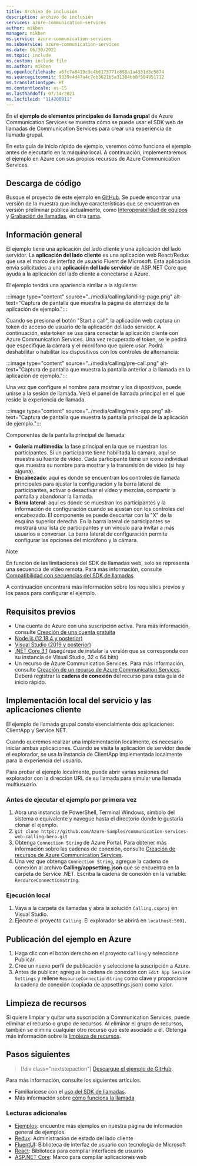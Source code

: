 ```yaml
---
title: Archivo de inclusión
description: archivo de inclusión
services: azure-communication-services
author: mikben
manager: mikben
ms.service: azure-communication-services
ms.subservice: azure-communication-services
ms.date: 06/30/2021
ms.topic: include
ms.custom: include file
ms.author: mikben
ms.openlocfilehash: a6fc7a8419c3c4b6173771c898a1a4331d3c5874
ms.sourcegitcommit: 9339c4d47a4c7eb3621b5a31384bb0f504951712
ms.translationtype: HT
ms.contentlocale: es-ES
ms.lasthandoff: 07/14/2021
ms.locfileid: "114200911"
---
```

En el **ejemplo de elementos principales de llamada grupal** de Azure Communication Services se muestra cómo se puede usar el SDK web de llamadas de Communication Services para crear una experiencia de llamada grupal.

En esta guía de inicio rápido de ejemplo, veremos cómo funciona el ejemplo antes de ejecutarlo en la máquina local. A continuación, implementaremos el ejemplo en Azure con sus propios recursos de Azure Communication Services.

## <a name="download-code"></a>Descarga de código

Busque el proyecto de este ejemplo en [GitHub](https://github.com/Azure-Samples/communication-services-web-calling-hero). Se puede encontrar una versión de la muestra que incluye características que se encuentran en versión preliminar pública actualmente, como [Interoperabilidad de equipos](../../concepts/teams-interop.md) y [Grabación de llamadas](../../concepts/voice-video-calling/call-recording.md), en otra [rama](https://github.com/Azure-Samples/communication-services-web-calling-hero/tree/public-preview).

## <a name="overview"></a>Información general

El ejemplo tiene una aplicación del lado cliente y una aplicación del lado servidor. La **aplicación del lado cliente** es una aplicación web React/Redux que usa el marco de interfaz de usuario Fluent de Microsoft. Esta aplicación envía solicitudes a una **aplicación del lado servidor** de ASP.NET Core que ayuda a la aplicación del lado cliente a conectarse a Azure.

El ejemplo tendrá una apariencia similar a la siguiente:

:::image type="content" source="../media/calling/landing-page.png" alt-text="Captura de pantalla que muestra la página de aterrizaje de la aplicación de ejemplo.":::

Cuando se presiona el botón "Start a call", la aplicación web captura un token de acceso de usuario de la aplicación del lado servidor. A continuación, este token se usa para conectar la aplicación cliente con Azure Communication Services. Una vez recuperado el token, se le pedirá que especifique la cámara y el micrófono que quiere usar. Podrá deshabilitar o habilitar los dispositivos con los controles de alternancia:

:::image type="content" source="../media/calling/pre-call.png" alt-text="Captura de pantalla que muestra la pantalla anterior a la llamada en la aplicación de ejemplo.":::

Una vez que configure el nombre para mostrar y los dispositivos, puede unirse a la sesión de llamada. Verá el panel de llamada principal en el que reside la experiencia de llamada.

:::image type="content" source="../media/calling/main-app.png" alt-text="Captura de pantalla que muestra la pantalla principal de la aplicación de ejemplo.":::

Componentes de la pantalla principal de llamada:

- **Galería multimedia**: la fase principal en la que se muestran los participantes. Si un participante tiene habilitada la cámara, aquí se muestra su fuente de vídeo. Cada participante tiene un icono individual que muestra su nombre para mostrar y la transmisión de vídeo (si hay alguna).
- **Encabezado**: aquí es donde se encuentran los controles de llamada principales para ajustar la configuración y la barra lateral de participantes, activar o desactivar el vídeo y mezclas, compartir la pantalla y abandonar la llamada.
- **Barra lateral**: aquí es donde se muestran los participantes y la información de configuración cuando se ajustan con los controles del encabezado. El componente se puede descartar con la "X" de la esquina superior derecha. En la barra lateral de participantes se mostrará una lista de participantes y un vínculo para invitar a más usuarios a conversar. La barra lateral de configuración permite configurar las opciones del micrófono y la cámara.

> [!NOTE]
> En función de las limitaciones del SDK de llamadas web, solo se representa una secuencia de vídeo remota. Para más información, consulte [Compatibilidad con secuencias del SDK de llamadas](../../concepts/voice-video-calling/calling-sdk-features.md#calling-sdk-streaming-support).

A continuación encontrará más información sobre los requisitos previos y los pasos para configurar el ejemplo.

## <a name="prerequisites"></a>Requisitos previos

- Una cuenta de Azure con una suscripción activa. Para más información, consulte [Creación de una cuenta gratuita](https://azure.microsoft.com/free/?WT.mc_id=A261C142F)
- [Node.js (12.18.4 y posterior)](https://nodejs.org/en/download/)
- [Visual Studio (2019 y posterior)](https://visualstudio.microsoft.com/vs/)
- [.NET Core 3.1](https://dotnet.microsoft.com/download/dotnet-core/3.1) (asegúrese de instalar la versión que se corresponda con su instancia de Visual Studio, 32 o 64 bits)
- Un recurso de Azure Communication Services. Para más información, consulte [Creación de un recurso de Azure Communication Services](../../quickstarts/create-communication-resource.md). Deberá registrar la **cadena de conexión** del recurso para esta guía de inicio rápido.

## <a name="locally-deploy-the-service--client-applications"></a>Implementación local del servicio y las aplicaciones cliente

El ejemplo de llamada grupal consta esencialmente dos aplicaciones: ClientApp y Service.NET.

Cuando queremos realizar una implementación localmente, es necesario iniciar ambas aplicaciones. Cuando se visita la aplicación de servidor desde el explorador, se usa la instancia de ClientApp implementada localmente para la experiencia del usuario.

Para probar el ejemplo localmente, puede abrir varias sesiones del explorador con la dirección URL de su llamada para simular una llamada multiusuario.

### <a name="before-running-the-sample-for-the-first-time"></a>Antes de ejecutar el ejemplo por primera vez

1. Abra una instancia de PowerShell, Terminal Windows, símbolo del sistema o equivalente y navegue hasta el directorio donde le gustaría clonar el ejemplo.
2. `git clone https://github.com/Azure-Samples/communication-services-web-calling-hero.git`
3. Obtenga `Connection String` de Azure Portal. Para obtener más información sobre las cadenas de conexión, consulte [Creación de recursos de Azure Communication Services](../../quickstarts/create-communication-resource.md).
4. Una vez que obtenga `Connection String`, agregue la cadena de conexión al archivo **Calling/appsetting.json** que se encuentra en la carpeta de Service .NET. Escriba la cadena de conexión en la variable: `ResourceConnectionString`.

### <a name="local-run"></a>Ejecución local

1. Vaya a la carpeta de llamadas y abra la solución `Calling.csproj` en Visual Studio.
2. Ejecute el proyecto `Calling`. El explorador se abrirá en `localhost:5001`.

## <a name="publish-the-sample-to-azure"></a>Publicación del ejemplo en Azure

1. Haga clic con el botón derecho en el proyecto `Calling` y seleccione Publicar.
2. Cree un nuevo perfil de publicación y seleccione la suscripción a Azure.
3. Antes de publicar, agregue la cadena de conexión con `Edit App Service Settings` y rellene `ResourceConnectionString` como clave y proporcione la cadena de conexión (copiada de appsettings.json) como valor.

## <a name="clean-up-resources"></a>Limpieza de recursos

Si quiere limpiar y quitar una suscripción a Communication Services, puede eliminar el recurso o grupo de recursos. Al eliminar el grupo de recursos, también se elimina cualquier otro recurso que esté asociado a él. Obtenga más información sobre la [limpieza de recursos](../../quickstarts/create-communication-resource.md#clean-up-resources).

## <a name="next-steps"></a>Pasos siguientes

>[!div class="nextstepaction"]
>[Descargue el ejemplo de GitHub](https://github.com/Azure-Samples/communication-services-web-calling-hero).

Para más información, consulte los siguientes artículos.

- Familiarícese con el [uso del SDK de llamadas](../../quickstarts/voice-video-calling/calling-client-samples.md).
- Más información sobre [cómo funciona la llamada](../../concepts/voice-video-calling/about-call-types.md)

### <a name="additional-reading"></a>Lecturas adicionales

- [Ejemplos](./../overview.md): encuentre más ejemplos en nuestra página de información general de ejemplos.
- [Redux](https://redux.js.org/): Administración de estado del lado cliente
- [FluentUI](https://aka.ms/fluent-ui): Biblioteca de interfaz de usuario con tecnología de Microsoft
- [React](https://reactjs.org/): Biblioteca para compilar interfaces de usuario
- [ASP.NET Core](/aspnet/core/introduction-to-aspnet-core?preserve-view=true&view=aspnetcore-3.1): Marco para compilar aplicaciones web
